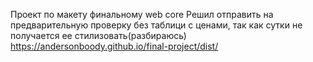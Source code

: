 Проект по макету финальному web core
Решил отправить на предварительную проверку без таблици с ценами, так как сутки не получается ее стилизовать(разбираюсь)
https://andersonboody.github.io/final-project/dist/
